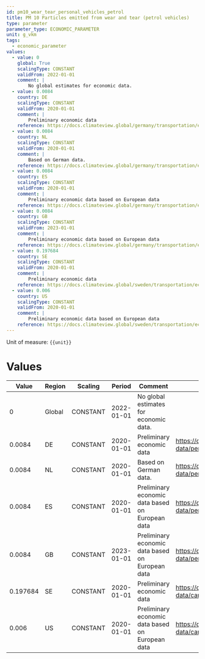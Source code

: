 ```yaml
---
id: pm10_wear_tear_personal_vehicles_petrol
title: PM 10 Particles emitted from wear and tear (petrol vehicles)
type: parameter
parameter_type: ECONOMIC_PARAMETER
unit: g_vkm
tags:
  - economic_parameter
values:
  - value: 0
    global: True
    scalingType: CONSTANT
    validFrom: 2022-01-01
    comment: |
        No global estimates for economic data.
  - value: 0.0084
    country: DE
    scalingType: CONSTANT
    validFrom: 2020-01-01
    comment: |
        Preliminary economic data
    reference: https://docs.climateview.global/germany/transportation/economic-data/personal-vehicles/
  - value: 0.0084
    country: NL
    scalingType: CONSTANT
    validFrom: 2020-01-01
    comment: |
        Based on German data.
    reference: https://docs.climateview.global/germany/transportation/economic-data/personal-vehicles/
  - value: 0.0084
    country: ES
    scalingType: CONSTANT
    validFrom: 2020-01-01
    comment: |
        Preliminary economic data based on European data
    reference: https://docs.climateview.global/germany/transportation/economic-data/personal-vehicles/
  - value: 0.0084
    country: GB
    scalingType: CONSTANT
    validFrom: 2023-01-01
    comment: |
        Preliminary economic data based on European data
    reference: https://docs.climateview.global/germany/transportation/economic-data/personal-vehicles/
  - value: 0.197684
    country: SE
    scalingType: CONSTANT
    validFrom: 2020-01-01
    comment: |
        Preliminary economic data
    reference: https://docs.climateview.global/sweden/transportation/economic-data/car/
  - value: 0.006
    country: US
    scalingType: CONSTANT
    validFrom: 2020-01-01
    comment: |
        Preliminary economic data based on European data
    reference: https://docs.climateview.global/sweden/transportation/economic-data/car/
---
```



Unit of measure: `{{unit}}`


# Values


| Value | Region | Scaling | Period | Comment | Reference |
|-------|--------|---------|--------|---------|-----------|
| 0 | Global | CONSTANT | 2022-01-01 | No global estimates for economic data. |  |
| 0.0084 | DE | CONSTANT | 2020-01-01 | Preliminary economic data | https://docs.climateview.global/germany/transportation/economic-data/personal-vehicles/ |
| 0.0084 | NL | CONSTANT | 2020-01-01 | Based on German data. | https://docs.climateview.global/germany/transportation/economic-data/personal-vehicles/ |
| 0.0084 | ES | CONSTANT | 2020-01-01 | Preliminary economic data based on European data | https://docs.climateview.global/germany/transportation/economic-data/personal-vehicles/ |
| 0.0084 | GB | CONSTANT | 2023-01-01 | Preliminary economic data based on European data | https://docs.climateview.global/germany/transportation/economic-data/personal-vehicles/ |
| 0.197684 | SE | CONSTANT | 2020-01-01 | Preliminary economic data | https://docs.climateview.global/sweden/transportation/economic-data/car/ |
| 0.006 | US | CONSTANT | 2020-01-01 | Preliminary economic data based on European data | https://docs.climateview.global/sweden/transportation/economic-data/car/ |


